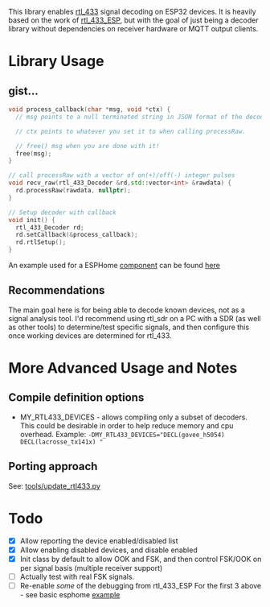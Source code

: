 This library enables [rtl_433](https://github.com/merbanan/rtl_433) signal decoding on ESP32 devices.  It is heavily based on the work of [rtl_433_ESP](https://github.com/NorthernMan54/rtl_433_ESP), but with the goal of just being a decoder library without dependencies on receiver hardware or MQTT output clients.

# Library Usage
## gist...
```cpp
void process_callback(char *msg, void *ctx) {
  // msg points to a null terminated string in JSON format of the decoded data

  // ctx points to whatever you set it to when calling processRaw. 

  // free() msg when you are done with it!
  free(msg);
}

// call processRaw with a vector of on(+)/off(-) integer pulses
void recv_raw(rtl_433_Decoder &rd,std::vector<int> &rawdata) {
  rd.processRaw(rawdata, nullptr);
}

// Setup decoder with callback
void init() {
  rtl_433_Decoder rd;
  rd.setCallback(&process_callback);
  rd.rtlSetup();
}
```

An example used for a ESPHome [component](https://github.com/juanboro/esphome-rtl_433-decoder) can be found [here](https://github.com/juanboro/esphome-rtl_433-decoder/blob/main/components/rtl_433/rtl_433.cpp)

## Recommendations
The main goal here is for being able to decode known devices, not as a signal analysis tool.  I'd recommend using rtl_sdr on a PC with a SDR (as well as other tools) to determine/test specific signals, and then configure this once working devices are determined for rtl_433.

# More Advanced Usage and Notes
## Compile definition options
- MY_RTL433_DEVICES - allows compiling only a subset of decoders.  This could be desirable in order to help reduce memory and cpu overhead.  Example: ```-DMY_RTL433_DEVICES="DECL(govee_h5054) DECL(lacrosse_tx141x) "```

## Porting approach
See: [tools/update_rtl433.py](https://github.com/juanboro/rtl_433_Decoder_ESP/blob/main/tools/update_rtl433.py)

# Todo
* [X] Allow reporting the device enabled/disabled list 
* [X] Allow enabling disabled devices, and disable enabled
* [X] Init class by default to allow OOK and FSK, and then control FSK/OOK on per signal basis (multiple receiver support)
* [ ] Actually test with real FSK signals.
* [ ] Re-enable _some_ of the debugging from rtl_433_ESP
For the first 3 above - see basic esphome [example](https://github.com/juanboro/esphome-rtl_433-decoder/blob/main/examples/rtl_433_protocols.yaml)

